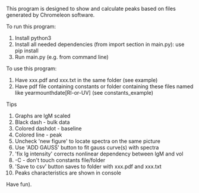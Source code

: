 This program is designed to show and calculate peaks based on files generated by Chromeleon software.

To run this program:
1) Install python3
2) Install all needed dependencies (from import section in main.py): use pip install
3) Run main.py (e.g. from command line)

To use this program:
1) Have xxx.pdf and xxx.txt in the same folder (see example)
2) Have pdf file containing constants or folder containing these files named like yearmounthdate[RI-or-UV] (see constants_example)

Tips
1) Graphs are lgM scaled
2) Black dash - bulk data
3) Colored dashdot - baseline
4) Colored line - peak
5) Uncheck 'new figure' to locate spectra on the same picture
6) Use 'ADD GAUSS' button to fit gauss curve(s) with spectra
7) 'fix lg intensity' corrects nonlinear dependency between lgM and vol
8) -C - don't touch constants file/folder
9) 'Save to csv' button saves to folder with xxx.pdf and xxx.txt
10) Peaks characteristics are shown in console


Have fun).
